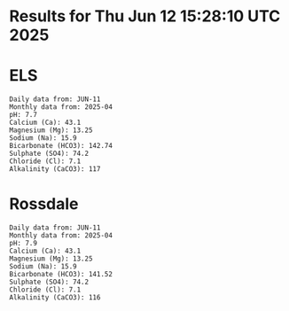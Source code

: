 # Results for Thu Jun 12 15:28:10 UTC 2025
# ELS
```
Daily data from: JUN-11
Monthly data from: 2025-04
pH: 7.7
Calcium (Ca): 43.1
Magnesium (Mg): 13.25
Sodium (Na): 15.9
Bicarbonate (HCO3): 142.74
Sulphate (SO4): 74.2
Chloride (Cl): 7.1
Alkalinity (CaCO3): 117
```
# Rossdale
```
Daily data from: JUN-11
Monthly data from: 2025-04
pH: 7.9
Calcium (Ca): 43.1
Magnesium (Mg): 13.25
Sodium (Na): 15.9
Bicarbonate (HCO3): 141.52
Sulphate (SO4): 74.2
Chloride (Cl): 7.1
Alkalinity (CaCO3): 116
```
